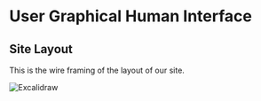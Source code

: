 # User Graphical Human Interface

## Site Layout

This is the wire framing of the layout of our site.

![Excalidraw](wireframes/Excalidraw.png)
